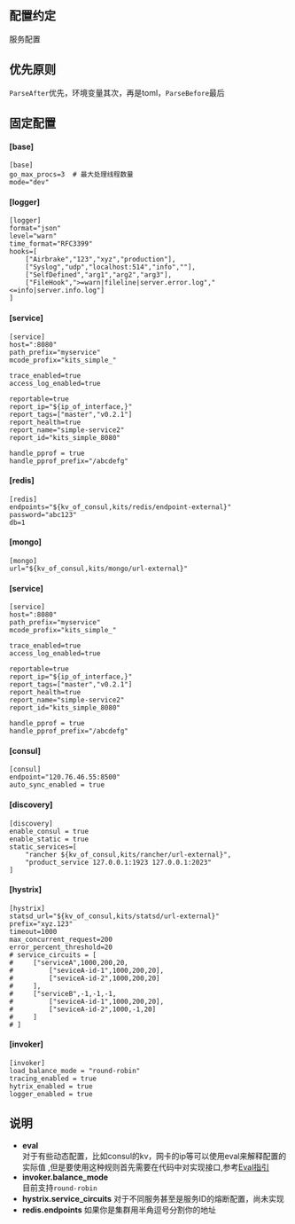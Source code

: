 配置约定
------
服务配置

优先原则
------
`ParseAfter`优先，环境变量其次，再是toml，`ParseBefore`最后

固定配置
-------
#### [base]  
```
[base]
go_max_procs=3  # 最大处理线程数量 
mode="dev"  
```

#### [logger]
```
[logger]
format="json"
level="warn"
time_format="RFC3399"
hooks=[
    ["Airbrake","123","xyz","production"],
    ["Syslog","udp","localhost:514","info",""],
    ["SelfDefined","arg1","arg2","arg3"],
    ["FileHook",">=warn|fileline|server.error.log","<=info|server.info.log"]
]
```

#### [service]
```
[service]
host=":8080"
path_prefix="myservice"
mcode_profix="kits_simple_"

trace_enabled=true
access_log_enabled=true

reportable=true
report_ip="${ip_of_interface,}"
report_tags=["master","v0.2.1"]
report_health=true
report_name="simple-service2"
report_id="kits_simple_8080"

handle_pprof = true
handle_pprof_prefix="/abcdefg"
```

#### [redis]
```
[redis]
endpoints="${kv_of_consul,kits/redis/endpoint-external}" 
password="abc123"                                      
db=1                                                   
```

#### [mongo]
```
[mongo]
url="${kv_of_consul,kits/mongo/url-external}"
```

#### [service]
```
[service]
host=":8080"
path_prefix="myservice"
mcode_profix="kits_simple_"

trace_enabled=true
access_log_enabled=true

reportable=true
report_ip="${ip_of_interface,}"
report_tags=["master","v0.2.1"]
report_health=true
report_name="simple-service2"
report_id="kits_simple_8080"

handle_pprof = true
handle_pprof_prefix="/abcdefg"
```

#### [consul]
```
[consul]
endpoint="120.76.46.55:8500"
auto_sync_enabled = true
```

#### [discovery]
```
[discovery]
enable_consul = true
enable_static = true
static_services=[
    "rancher ${kv_of_consul,kits/rancher/url-external}",
    "product_service 127.0.0.1:1923 127.0.0.1:2023"
]
```

#### [hystrix]
```
[hystrix]
statsd_url="${kv_of_consul,kits/statsd/url-external}"
prefix="xyz.123"
timeout=1000
max_concurrent_request=200
error_percent_threshold=20
# service_circuits = [
#     ["serviceA",1000,200,20,
#         ["seviceA-id-1",1000,200,20],
#         ["seviceA-id-2",1000,200,20]
#     ],
#     ["serviceB",-1,-1,-1,
#         ["seviceA-id-1",1000,200,20],
#         ["seviceA-id-2",1000,-1,20]
#     ]
# ]
```

#### [invoker]
```
[invoker]
load_balance_mode = "round-robin"
tracing_enabled = true
hytrix_enabled = true
logger_enabled = true
```


说明
----
+ **eval**  
对于有些动态配置，比如consul的kv，网卡的ip等可以使用eval来解释配置的实际值
,但是要使用这种规则首先需要在代码中对实现接口,参考[Eval指引](../pkgs/eval/README.md)
+ **invoker.balance_mode**  
目前支持`round-robin`
+ **hystrix.service_circuits**
对于不同服务甚至是服务ID的熔断配置，尚未实现
+ **redis.endpoints** 如果你是集群用半角逗号分割你的地址
